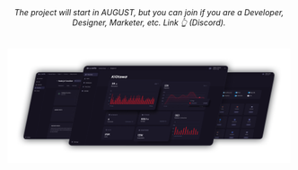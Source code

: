 </div>
    <div align="center">
    <img  src="https://avatars.githubusercontent.com/u/134113862?s=400&u=20e22ce4d6a3ac2600710cedc15eb3a340815dc3&v=4" width="100 px" alt="">
  </div>
<!--  Text  -->
<div align="center"> <h6>The project will start in AUGUST, but you can join if you are a Developer, Designer, Marketer, etc. Link 👆 (Discord). </h6> </div>

 </div>
    <div align="center">
    <img  src="https://github.com/bastndev/Resources/blob/main/assets/img-team/q2.png" width="900 px" alt="">
  </div>
  
